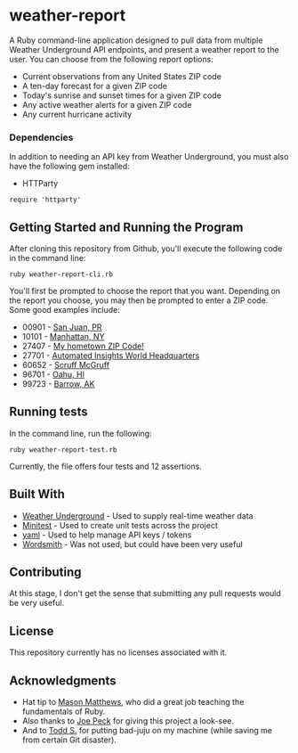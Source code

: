 # weather-report
A Ruby command-line application designed to pull data from multiple Weather Underground API endpoints, and present a weather report to the user.  You can choose from the following report options:

* Current observations from any United States ZIP code
* A ten-day forecast for a given ZIP code
* Today's sunrise and sunset times for a given ZIP code
* Any active weather alerts for a given ZIP code
* Any current hurricane activity

### Dependencies

In addition to needing an API key from Weather Underground, you must also have the following gem installed:

* HTTParty

```
require 'httparty'
```


## Getting Started and Running the Program

After cloning this repository from Github, you'll execute the following code in the command line:

```
ruby weather-report-cli.rb
```

You'll first be prompted to choose the report that you want.  Depending on the report you choose, you may then be prompted to enter a ZIP code.  Some good examples include:

* 00901 - [San Juan, PR](https://www.google.com/search?q=00901+zip+code)
* 10101 - [Manhattan, NY](https://www.google.com/search?q=10101+zip+code)
* 27407 - [My hometown ZIP Code!](https://en.wikipedia.org/wiki/Greensboro,_North_Carolina)
* 27701 - [Automated Insights World Headquarters](https://automatedinsights.com/)
* 60652 - [Scruff McGruff](https://www.google.com/search?q=scruff+mcgruff+zip+code)
* 96701 - [Oahu, HI](https://www.google.com/search?q=96701+zip+code)
* 99723 - [Barrow, AK](https://www.google.com/search?q=barrow+alaska+zip+code)

## Running tests

In the command line, run the following:

```
ruby weather-report-test.rb
```

Currently, the file offers four tests and 12 assertions.

## Built With

* [Weather Underground](https://www.wunderground.com/weather/api) - Used to supply real-time weather data
* [Minitest](https://github.com/seattlerb/minitest) - Used to create unit tests across the project
* [yaml](http://yaml.org/) - Used to help manage API keys / tokens
* [Wordsmith](https://github.com/ai-wordsmith/wordsmith-ruby-sdk) - Was not used, but could have been very useful

## Contributing

At this stage, I don't get the sense that submitting any pull requests would be very useful.

## License

This repository currently has no licenses associated with it.

## Acknowledgments

* Hat tip to [Mason Matthews](https://github.com/masonfmatthews), who did a great job teaching the fundamentals of Ruby.
* Also thanks to [Joe Peck](https://github.com/fatcatt316) for giving this project a look-see.
* And to [Todd S.](https://github.com/toddsheet) for putting bad-juju on my machine (while saving me from certain Git disaster).
